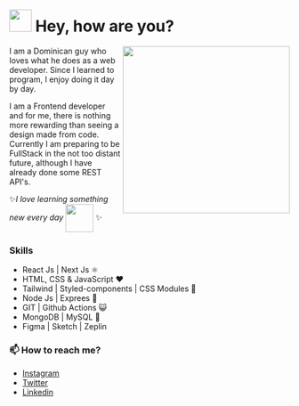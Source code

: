 # <img src='https://media.giphy.com/media/iigp4VDyf5dCLRlGkm/giphy.gif' width='40'> Hey, how are you?
<img align='right' src='https://media.giphy.com/media/evEgbkGON3VJ2YrGjM/giphy.gif' width='300'>

I am a Dominican guy who loves what he does as a web developer.
Since I learned to program, I enjoy doing it day by day.

I am a Frontend developer and for me, there is nothing more rewarding than seeing a design made from code.
Currently I am preparing to be FullStack in the not too distant future, although I have already done some REST API's.

✨*I love learning something new every day*
<img align='center' src='https://media.giphy.com/media/cpAGF6uxLw93uuQNNJ/giphy.gif' width='50'> ✨

### Skills
- React Js | Next Js ⚛
- HTML, CSS & JavaScript ❤
- Tailwind | Styled-components | CSS Modules 💅
- Node Js | Exprees 💚
- GIT | Github Actions 😺
- MongoDB | MySQL 🥬
- Figma | Sketch | Zeplin

### 📫 How to reach me?
- [Instagram](https://instagram.com/rsbmk)
- [Twitter](https://twitter.com/rsbmk)
- [Linkedin](https://www.linkedin.com/in/rsbmk/) 
